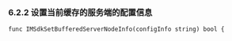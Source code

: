 ### 6.2.2  设置当前缓存的服务端的配置信息

```
func IMSdkSetBufferedServerNodeInfo(configInfo string) bool {
```



